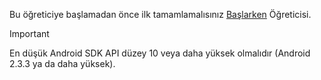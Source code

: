 Bu öğreticiye başlamadan önce ilk tamamlamalısınız [Başlarken](../articles/mobile-engagement/mobile-engagement-android-get-started.md) Öğreticisi.

> [!IMPORTANT]
> En düşük Android SDK API düzey 10 veya daha yüksek olmalıdır (Android 2.3.3 ya da daha yüksek).
> 
> 

